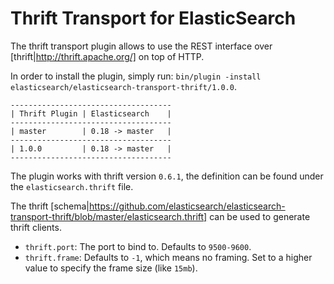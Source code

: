 Thrift Transport for ElasticSearch
==================================

The thrift transport plugin allows to use the REST interface over [thrift|http://thrift.apache.org/] on top of HTTP.

In order to install the plugin, simply run: `bin/plugin -install elasticsearch/elasticsearch-transport-thrift/1.0.0`.

    ------------------------------------
    | Thrift Plugin | Elasticsearch    |
    ------------------------------------
    | master        | 0.18 -> master   |
    ------------------------------------
    | 1.0.0         | 0.18 -> master   |
    ------------------------------------

The plugin works with thrift version `0.6.1`, the definition can be found under the `elasticsearch.thrift` file.

The thrift [schema|https://github.com/elasticsearch/elasticsearch-transport-thrift/blob/master/elasticsearch.thrift] can be used to generate thrift clients.

* `thrift.port`: The port to bind to. Defaults to `9500-9600`.
* `thrift.frame`: Defaults to `-1`, which means no framing. Set to a higher value to specify the frame size (like `15mb`).
